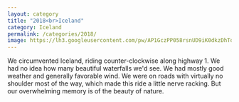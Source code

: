 ```yaml
---
layout: category
title: "2018<br>Iceland"
category: Iceland 
permalink: /categories/2018/
image: https://lh3.googleusercontent.com/pw/AP1GczPP058rsnUD9iK0dkzDhTq3I8I0g4AiKim6ravD8rk2b-_IkXDqzDsCgGe38kiK5oxud8zQAuwxmpMc47oL7NwD4pA81j4Ufr-bjSfNTIvZDN-DN-iI=s0
---
```


We circumvented Iceland, riding counter-clockwise along highway 1. We had no idea how many beautiful waterfalls we'd see. We had mostly good weather and generally favorable wind. We were on roads with virtually no shoulder most of the way, which made this ride a little nerve racking. But our overwhelming memory is of the beauty of nature.
